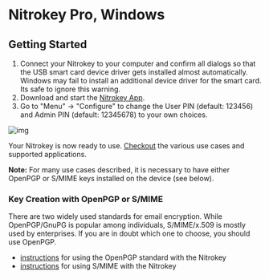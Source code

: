 # Nitrokey Pro, Windows

## Getting Started

1. Connect your Nitrokey to your computer and confirm all dialogs so  that the USB smart card device driver gets installed almost  automatically. Windows may fail to install an additional device driver  for the smart card. Its safe to ignore this warning.
2. Download and start the [Nitrokey App](https://www.nitrokey.com/download).
3. Go to "Menu" -> "Configure" to change the User PIN (default: 123456) and Admin PIN (default: 12345678) to your own choices.

![img](./images/App-change-pin.png)

Your Nitrokey is now ready to use. [Checkout](https://www.nitrokey.com/en/applications) the various use cases and supported applications.

**Note:** For many use cases described, it is necessary to have either OpenPGP or S/MIME keys installed on the device (see below).

### Key Creation with OpenPGP or S/MIME

There are two widely used standards for email encryption. While  OpenPGP/GnuPG is popular among individuals, S/MIME/x.509 is mostly used  by enterprises. If you are in doubt which one to choose, you should use  OpenPGP.

- [instructions](https://docs.nitrokey.com/pro/openpgp-email-encryption.html) for using the OpenPGP standard with the Nitrokey
- [instructions](https://docs.nitrokey.com/pro/smime-email-encryption.html) for using S/MIME with the Nitrokey

